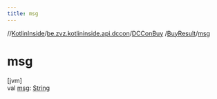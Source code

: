 ```yaml
---
title: msg
---
```

//[KotlinInside](../../../../index.html)/[be.zvz.kotlininside.api.dccon](../../index.html)/[DCConBuy](../index.html)
/[BuyResult](index.html)/[msg](msg.html)

# msg

[jvm]\
val [msg](msg.html): [String](https://kotlinlang.org/api/latest/jvm/stdlib/kotlin/-string/index.html)




